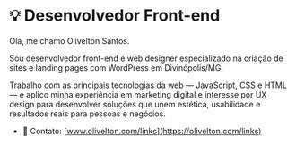 # 💡 Desenvolvedor Front-end

Olá, me chamo Olivelton Santos.

Sou desenvolvedor front-end e web designer especializado na criação de sites e landing pages com WordPress em Divinópolis/MG.

Trabalho com as principais tecnologias da web — JavaScript, CSS e HTML — e aplico minha experiência em marketing digital e interesse por UX design para desenvolver soluções que unem estética, usabilidade e resultados reais para pessoas e negócios.

- 💬 Contato: [www.olivelton.com/links](https://olivelton.com/links) 




